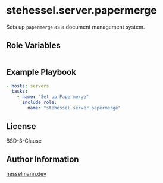 stehessel.server.papermerge
===========================

Sets up `papermerge` as a document management system.

Role Variables
--------------

```yaml
```

Example Playbook
----------------

```yaml
- hosts: servers
  tasks:
    - name: "Set up Papermerge"
      include_role:
        name: "stehessel.server.papermerge"
```

License
-------

BSD-3-Clause

Author Information
------------------

[hesselmann.dev](https://www.hesselmann.dev)
